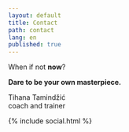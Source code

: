 ```yaml
---
layout: default
title: Contact
path: contact
lang: en
published: true
---
```


When if not **now**?

**Dare to be your own masterpiece.**

Tihana Tamindžić<br>
coach and trainer

{% include social.html %}
